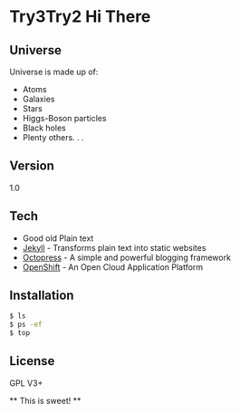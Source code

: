 Try3Try2 Hi There
==============

Universe
--------

Universe is made up of:

  - Atoms
  - Galaxies
  - Stars
  - Higgs-Boson particles
  - Black holes
  - Plenty others. . .

Version
-------

1.0

Tech
----

* Good old Plain text
* [Jekyll] - Transforms plain text into static websites
* [Octopress] - A simple and powerful blogging framework
* [OpenShift] - An Open Cloud Application Platform

Installation
------------

```sh
$ ls
$ ps -ef
$ top
```

License
-------

GPL V3+


** This is sweet! **

[Jekyll]:http://jekyllrb.com/
[Octopress]:http://octopress.org
[OpenShift]:https://www.openshift.com/
